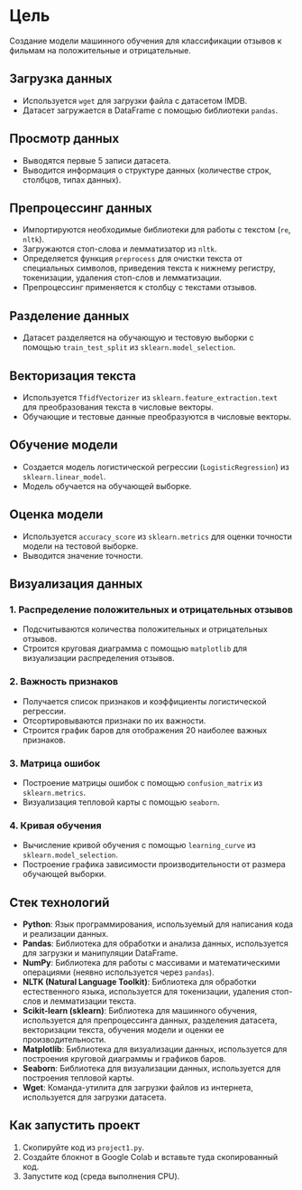 # Цель

Создание модели машинного обучения для классификации отзывов к фильмам на положительные и отрицательные.

## Загрузка данных

- Используется `wget` для загрузки файла с датасетом IMDB.
- Датасет загружается в DataFrame с помощью библиотеки `pandas`.

## Просмотр данных

- Выводятся первые 5 записи датасета.
- Выводится информация о структуре данных (количестве строк, столбцов, типах данных).

## Препроцессинг данных

- Импортируются необходимые библиотеки для работы с текстом (`re`, `nltk`).
- Загружаются стоп-слова и лемматизатор из `nltk`.
- Определяется функция `preprocess` для очистки текста от специальных символов, приведения текста к нижнему регистру, токенизации, удаления стоп-слов и лемматизации.
- Препроцессинг применяется к столбцу с текстами отзывов.

## Разделение данных

- Датасет разделяется на обучающую и тестовую выборки с помощью `train_test_split` из `sklearn.model_selection`.

## Векторизация текста

- Используется `TfidfVectorizer` из `sklearn.feature_extraction.text` для преобразования текста в числовые векторы.
- Обучающие и тестовые данные преобразуются в числовые векторы.

## Обучение модели

- Создается модель логистической регрессии (`LogisticRegression`) из `sklearn.linear_model`.
- Модель обучается на обучающей выборке.

## Оценка модели

- Используется `accuracy_score` из `sklearn.metrics` для оценки точности модели на тестовой выборке.
- Выводится значение точности.

## Визуализация данных

### 1. Распределение положительных и отрицательных отзывов

- Подсчитываются количества положительных и отрицательных отзывов.
- Строится круговая диаграмма с помощью `matplotlib` для визуализации распределения отзывов.

### 2. Важность признаков

- Получается список признаков и коэффициенты логистической регрессии.
- Отсортировываются признаки по их важности.
- Строится график баров для отображения 20 наиболее важных признаков.

### 3. Матрица ошибок

- Построение матрицы ошибок с помощью `confusion_matrix` из `sklearn.metrics`.
- Визуализация тепловой карты с помощью `seaborn`.

### 4. Кривая обучения

- Вычисление кривой обучения с помощью `learning_curve` из `sklearn.model_selection`.
- Построение графика зависимости производительности от размера обучающей выборки.

## Стек технологий

- **Python**: Язык программирования, используемый для написания кода и реализации данных.
- **Pandas**: Библиотека для обработки и анализа данных, используется для загрузки и манипуляции DataFrame.
- **NumPy**: Библиотека для работы с массивами и математическими операциями (неявно используется через `pandas`).
- **NLTK (Natural Language Toolkit)**: Библиотека для обработки естественного языка, используется для токенизации, удаления стоп-слов и лемматизации текста.
- **Scikit-learn (sklearn)**: Библиотека для машинного обучения, используется для препроцессинга данных, разделения датасета, векторизации текста, обучения модели и оценки ее производительности.
- **Matplotlib**: Библиотека для визуализации данных, используется для построения круговой диаграммы и графиков баров.
- **Seaborn**: Библиотека для визуализации данных, используется для построения тепловой карты.
- **Wget**: Команда-утилита для загрузки файлов из интернета, используется для загрузки датасета.

## Как запустить проект

1. Скопируйте код из `project1.py`.
2. Создайте блокнот в Google Colab и вставьте туда скопированный код.
3. Запустите код (среда выполнения CPU).